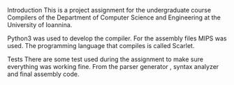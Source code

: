 Introduction
This is a project assignment for the undergraduate course Compilers of the Department of Computer Science and Engineering at the University of Ioannina.

Python3 was used to develop the compiler. For the assembly files MIPS was used.
The programming language that compiles is called Scarlet.

Tests
There are some test used during the assignment to make sure everything was working fine. From the parser generator , syntax analyzer and final assembly code.

